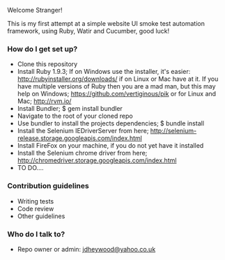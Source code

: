 Welcome Stranger!

This is my first attempt at a simple website UI smoke test automation framework, using Ruby, Watir and Cucumber, good luck!

### How do I get set up? ###

* Clone this repository
* Install Ruby 1.9.3; If on Windows use the installer, it's easier: http://rubyinstaller.org/downloads/ if on Linux or Mac have at it. If you have multiple versions of Ruby then you are a mad man, but this may help on Windows; https://github.com/vertiginous/pik or for Linux and Mac; http://rvm.io/
* Install Bundler; $ gem install bundler
* Navigate to the root of your cloned repo
* Use bundler to install the projects dependencies; $ bundle install
* Install the Selenium IEDriverServer from here; http://selenium-release.storage.googleapis.com/index.html
* Install FireFox on your machine, if you do not yet have it installed
* Install the Selenium chrome driver from here; http://chromedriver.storage.googleapis.com/index.html
* TO DO....

### Contribution guidelines ###

* Writing tests
* Code review
* Other guidelines

### Who do I talk to? ###

* Repo owner or admin: jdheywood@yahoo.co.uk